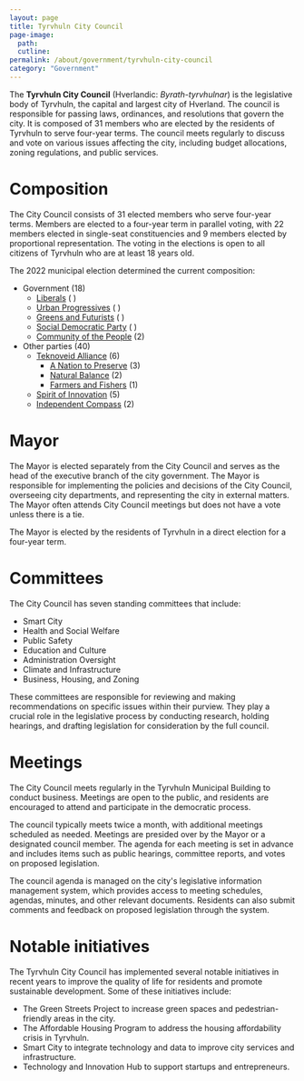 ```yaml
---
layout: page
title: Tyrvhuln City Council
page-image: 
  path:  
  cutline: 
permalink: /about/government/tyrvhuln-city-council
category: "Government"
---
```


The **Tyrvhuln City Council** (Hverlandic: *Byrath-tyrvhulnar*) is the legislative body of Tyrvhuln, the capital and largest city of Hverland. The council is responsible for passing laws, ordinances, and resolutions that govern the city. It is composed of 31 members who are elected by the residents of Tyrvhuln to serve four-year terms. The council meets regularly to discuss and vote on various issues affecting the city, including budget allocations, zoning regulations, and public services.

# Composition

The City Council consists of 31 elected members who serve four-year terms. Members are elected to a four-year term in parallel voting, with 22 members elected in single-seat constituencies and 9 members elected by proportional representation. The voting in the elections is open to all citizens of Tyrvhuln who are at least 18 years old. 

The 2022 municipal election determined the current composition:
* Government (18)
    * <span class="party-stripe party-fm"></span><a href="{{ '/about/party/fm' | relative_url }}">Liberals</a> ( )
    * <span class="party-stripe party-sf"></span><a href="{{ '/about/party/sf' | relative_url }}">Urban Progressives</a> ( )
    * <span class="party-stripe party-gfu"></span><a href="{{ '/about/party/gfu' | relative_url }}">Greens and Futurists</a> ( )
    * <span class="party-stripe party-sdf"></span><a href="{{ '/about/party/sdf' | relative_url }}">Social Democratic Party</a> ( )
    * <span class="party-stripe party-lv"></span><a href="{{ '/about/party/fh' | relative_url }}">Community of the People</a> (2)
* Other parties (40)
  * <a href="{{ '/about/party/tai' | relative_url }}">Teknoveid Alliance</a> (6)
    * <span class="party-stripe party-tb"></span><a href="{{ '/about/party/tb' | relative_url }}">A Nation to Preserve</a> (3)
    * <span class="party-stripe party-ns"></span><a href="{{ '/about/party/ns' | relative_url }}">Natural Balance</a> (2)
    * <span class="party-stripe party-gf"></span><a href="{{ '/about/party/gf' | relative_url }}">Farmers and Fishers</a> (1)
  * <span class="party-stripe party-sv"></span><a href="{{ '/about/party/ai' | relative_url }}">Spirit of Innovation</a> (5)
  * <span class="party-stripe party-uv"></span><a href="{{ '/about/party/uv' | relative_url }}">Independent Compass</a> (2)

# Mayor
The Mayor is elected separately from the City Council and serves as the head of the executive branch of the city government. The Mayor is responsible for implementing the policies and decisions of the City Council, overseeing city departments, and representing the city in external matters. The Mayor often attends City Council meetings but does not have a vote unless there is a tie.

The Mayor is elected by the residents of Tyrvhuln in a direct election for a four-year term.

# Committees
The City Council has seven standing committees that include:
* Smart City
* Health and Social Welfare
* Public Safety
* Education and Culture
* Administration Oversight
* Climate and Infrastructure
* Business, Housing, and Zoning

These committees are responsible for reviewing and making recommendations on specific issues within their purview. They play a crucial role in the legislative process by conducting research, holding hearings, and drafting legislation for consideration by the full council.

# Meetings
The City Council meets regularly in the Tyrvhuln Municipal Building to conduct business. Meetings are open to the public, and residents are encouraged to attend and participate in the democratic process. 

The council typically meets twice a month, with additional meetings scheduled as needed. Meetings are presided over by the Mayor or a designated council member. The agenda for each meeting is set in advance and includes items such as public hearings, committee reports, and votes on proposed legislation.

The council agenda is managed on the city's legislative information management system, which provides access to meeting schedules, agendas, minutes, and other relevant documents. Residents can also submit comments and feedback on proposed legislation through the system.

# Notable initiatives
The Tyrvhuln City Council has implemented several notable initiatives in recent years to improve the quality of life for residents and promote sustainable development. Some of these initiatives include:
* The Green Streets Project to increase green spaces and pedestrian-friendly areas in the city.
* The Affordable Housing Program to address the housing affordability crisis in Tyrvhuln.
* Smart City to integrate technology and data to improve city services and infrastructure.
* Technology and Innovation Hub to support startups and entrepreneurs.
